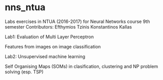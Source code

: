 # nns_ntua
Labs exercises in NTUA (2016-2017) for Neural Networks course 9th semester Contributors: Efthymios Tzinis Konstantinos Kallas

Lab1: Evaluation of Multi Layer Perceptron 

Features from images on image classification 

Lab2: Unsupervised machine learning 

Self Organising Maps (SOMs) in clasification, clustering and NP problem solving (esp. TSP)